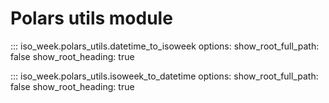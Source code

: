 # Polars utils module

::: iso_week.polars_utils.datetime_to_isoweek
    options:
        show_root_full_path: false
        show_root_heading: true

::: iso_week.polars_utils.isoweek_to_datetime
    options:
        show_root_full_path: false
        show_root_heading: true
